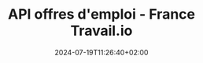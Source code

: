 ---
weight: 130
title: "API offres d'emploi - France Travail.io"
description: ""
icon: "work_outline"
date: "2024-07-19T11:26:40+02:00"
lastmod: "2024-07-19T11:26:40+02:00"
draft: false
toc: true
---